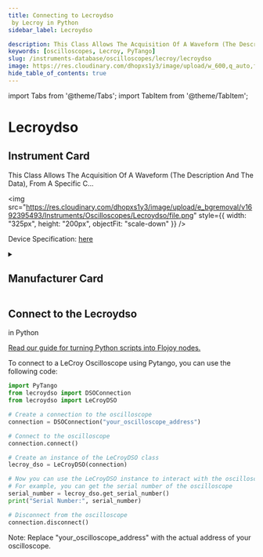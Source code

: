 ```yaml
---
title: Connecting to Lecroydso
 by Lecroy in Python
sidebar_label: Lecroydso

description: This Class Allows The Acquisition Of A Waveform (The Description And The Data), From A Specific C...
keywords: [oscilloscopes, Lecroy, PyTango]
slug: /instruments-database/oscilloscopes/lecroy/lecroydso
image: https://res.cloudinary.com/dhopxs1y3/image/upload/w_600,q_auto,f_auto/e_bgremoval/v1692395493/Instruments/Oscilloscopes/Lecroydso/file.jpg
hide_table_of_contents: true
---
```


import Tabs from '@theme/Tabs';
import TabItem from '@theme/TabItem';

# Lecroydso


## Instrument Card

<div className="flex">

<div>

This Class Allows The Acquisition Of A Waveform (The Description And The Data), From A Specific C...

</div>

<img src="https://res.cloudinary.com/dhopxs1y3/image/upload/e_bgremoval/v1692395493/Instruments/Oscilloscopes/Lecroydso/file.png" style={{ width: "325px", height: "200px", objectFit: "scale-down" }} />

</div>

<div className="flex text-center">

<p>Device Specification: <a target="\_blank" href="/instruments-database/all-instruments/">here</a></p>

</div>

<details style={{ marginTop: "15px"}}>
<summary><h2>Manufacturer Card</h2></summary>

<img src="https://res.cloudinary.com/dhopxs1y3/image/upload/v1692806142/Instruments/Vendor%20Logos/Lecroy.png" style={{ width: "100%", height: "170px",objectFit: "scale-down" }} />

Teledyne LeCroy, Inc. manufactures and distributes electronic measuring instruments. The Company produces analyzers, measurement, and testing solutions including oscilloscopes, production test digitizers, and electronic components. Teledyne LeCroy serves customers worldwide.

<ul>
  <li>Headquarters: s	Chestnut Ridge, New York, USA</li>
  <li>Yearly Revenue (millions, USD): 178.0</li>
  <li>Vendor Website: <a href="https://www.teledynelecroy.com/">here</a></li>
</ul>
</details>

## Connect to the Lecroydso
 in Python

[Read our guide for turning Python scripts into Flojoy nodes.](https://docs.flojoy.ai/custom-nodes/creating-custom-node/)
<Tabs>
<TabItem value="PyTango" label="PyTango">

To connect to a LeCroy Oscilloscope using Pytango, you can use the following code:

```python
import PyTango
from lecroydso import DSOConnection
from lecroydso import LeCroyDSO

# Create a connection to the oscilloscope
connection = DSOConnection("your_oscilloscope_address")

# Connect to the oscilloscope
connection.connect()

# Create an instance of the LeCroyDSO class
lecroy_dso = LeCroyDSO(connection)

# Now you can use the LeCroyDSO instance to interact with the oscilloscope
# For example, you can get the serial number of the oscilloscope
serial_number = lecroy_dso.get_serial_number()
print("Serial Number:", serial_number)

# Disconnect from the oscilloscope
connection.disconnect()
```

Note: Replace "your_oscilloscope_address" with the actual address of your oscilloscope.

</TabItem>
</Tabs>